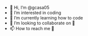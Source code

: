 - 👋 Hi, I’m @gcasa05
- 👀 I’m interested in coding
- 🌱 I’m currently learning how to code
- 💞️ I’m looking to collaborate on 🤷
- 📫 How to reach me 🤷

<!---
gcasa05/gcasa05 is a ✨ special ✨ repository because its `README.md` (this file) appears on your GitHub profile.
You can click the Preview link to take a look at your changes.
--->
